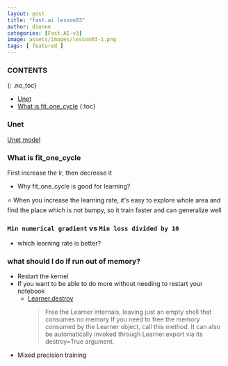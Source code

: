 ```yaml
---
layout: post
title: "fast.ai lesson03"
author: dionne
categories: [Fast.AI-v3]
image: assets/images/lesson03-1.png
tags: [ featured ]
---
```


### CONTENTS
{: .no_toc}

- [Unet](unet)
- [What is fit_one_cycle](what-is-fit_one_cyle)
{:toc}

### Unet

[Unet model](https://lmb.informatik.uni-freiburg.de/people/ronneber/u-net/)

### What is fit_one_cycle

First increase the lr, then decrease it

- Why fit_one_cycle is good for learning?

⭐️ When you increase the learning rate, it's easy to explore whole area and find the place which is not bumpy, so it train faster and can generalize well

###  `Min numerical gradient` vs `Min loss divided by 10`

- which learning rate is better?

### what should I do if run out of memory?

- Restart the kernel
- If you want to be able to do more without needing to restart your notebook
    * [Learner.destroy](https://docs.fast.ai/basic_train.html#Learner.destroy)
        > Free the Learner internals, leaving just an empty shell that consumes no memory
        > If you need to free the memory consumed by the Learner object, call this method.
        > It can also be automatically invoked through Learner.export via its destroy=True argument.
- Mixed precision training